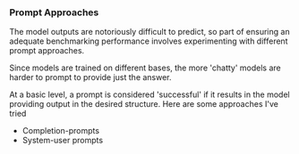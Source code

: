 ### Prompt Approaches
The model outputs are notoriously difficult to predict, so part of ensuring an adequate benchmarking performance involves experimenting with different prompt approaches.

Since models are trained on different bases, the more 'chatty' models are harder to prompt to provide just the answer.

At a basic level, a prompt is considered 'successful' if it results in the model providing output in the desired structure. Here are some approaches I've tried

- Completion-prompts
- System-user prompts
